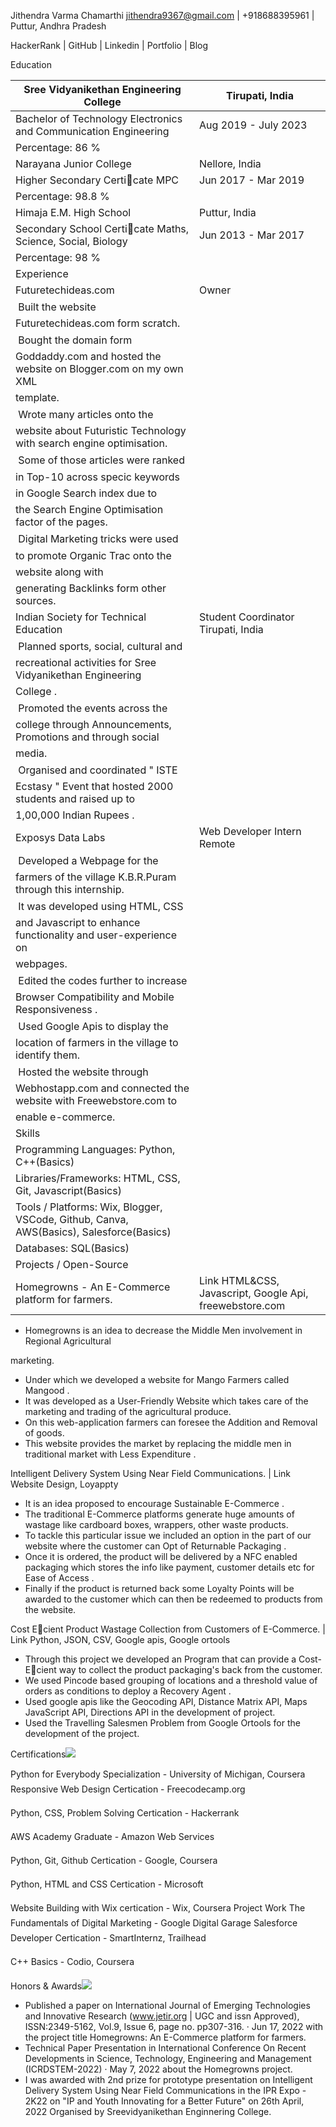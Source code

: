 ﻿Jithendra Varma Chamarthi jithendra9367@gmail.com | +918688395961 | Puttur, Andhra Pradesh

HackerRank | GitHub | Linkedin | Portfolio | Blog

Education

|Sree Vidyanikethan Engineering College|Tirupati, India|
| - | - |
|Bachelor of Technology Electronics and Communication Engineering|Aug 2019 - July 2023|
|Percentage: 86 %||
|Narayana Junior College|Nellore, India|
|Higher Secondary Certicate MPC|Jun 2017 - Mar 2019|
|Percentage: 98.8 %||
|Himaja E.M. High School|Puttur, India|
|Secondary School Certicate Maths, Science, Social, Biology|Jun 2013 - Mar 2017|
|Percentage: 98 %||
|Experience||
|Futuretechideas.com | Owner | Blogger Remote | Apr 2021 - Present|
| Built the website Futuretechideas.com form scratch.|
| Bought the domain form Goddaddy.com and hosted the website on Blogger.com on my own XML|
|template.|
| Wrote many articles onto the website about Futuristic Technology with search engine optimisation.|
| Some of those articles were ranked in Top-10 across specic keywords in Google Search index due to|
|the Search Engine Optimisation factor of the pages.|
| Digital Marketing tricks were used to promote Organic Trac onto the website along with|
|generating Backlinks form other sources.|
|Indian Society for Technical Education | Student Coordinator Tirupati, India | Mar 2021 - Present|
| Planned sports, social, cultural and recreational activities for Sree Vidyanikethan Engineering|
|College .|
| Promoted the events across the college through Announcements, Promotions and through social|
|media.|
| Organised and coordinated " ISTE Ecstasy " Event that hosted 2000 students and raised up to|
|1,00,000 Indian Rupees .|
|Exposys Data Labs | Web Developer Intern Remote | Jun 2021 - Jul 2021|
| Developed a Webpage for the farmers of the village K.B.R.Puram through this internship.|
| It was developed using HTML, CSS and Javascript to enhance functionality and user-experience on|
|webpages.|
| Edited the codes further to increase Browser Compatibility and Mobile Responsiveness .|
| Used Google Apis to display the location of farmers in the village to identify them.|
| Hosted the website through Webhostapp.com and connected the website with Freewebstore.com to|
|enable e-commerce.|
|Skills|
|Programming Languages: Python, C++(Basics)|
|Libraries/Frameworks: HTML, CSS, Git, Javascript(Basics)|
|Tools / Platforms: Wix, Blogger, VSCode, Github, Canva, AWS(Basics), Salesforce(Basics)|
|Databases: SQL(Basics)|
|Projects / Open-Source|
Homegrowns - An E-Commerce platform for farmers. | Link HTML&CSS, Javascript, Google Api, freewebstore.com

- Homegrowns is an idea to decrease the Middle Men involvement in Regional Agricultural

marketing.

- Under which we developed a website for Mango Farmers called Mangood .
- It was developed as a User-Friendly Website which takes care of the marketing and trading of the agricultural produce.
- On this web-application farmers can foresee the Addition and Removal of goods.
- This website provides the market by replacing the middle men in traditional market with Less Expenditure .

Intelligent Delivery System Using Near Field Communications. | Link Website Design, Loyappty

- It is an idea proposed to encourage Sustainable E-Commerce .
- The traditional E-Commerce platforms generate huge amounts of wastage like cardboard boxes, wrappers, other waste products.
- To tackle this particular issue we included an option in the part of our website where the customer can Opt of Returnable Packaging .
- Once it is ordered, the product will be delivered by a NFC enabled packaging which stores the info like payment, customer details etc for Ease of Access .
- Finally if the product is returned back some Loyalty Points will be awarded to the customer which can then be redeemed to products from the website.

Cost Ecient Product Wastage Collection from Customers of E-Commerce. | Link Python, JSON, CSV, Google apis, Google ortools

- Through this project we developed an Program that can provide a Cost-Ecient way to collect the product packaging's back from the customer.
- We used Pincode based grouping of locations and a threshold value of orders as conditions to deploy a Recovery Agent .
- Used google apis like the Geocoding API, Distance Matrix API, Maps JavaScript API, Directions API in the development of project.
- Used the Travelling Salesmen Problem from Google Ortools for the development of the project.

Certifications![](Aspose.Words.a9519973-b8a0-444b-8270-54baecf32bfd.001.png)

Python for Everybody Specialization - University of Michigan, Coursera Responsive Web Design Certication - Freecodecamp.org

Python, CSS, Problem Solving Certication - Hackerrank

AWS Academy Graduate - Amazon Web Services

Python, Git, Github Certication - Google, Coursera

Python, HTML and CSS Certication - Microsoft

Website Building with Wix certication - Wix, Coursera Project Work The Fundamentals of Digital Marketing - Google Digital Garage Salesforce Developer Certication - SmartInternz, Trailhead

C++ Basics - Codio, Coursera

Honors & Awards![](Aspose.Words.a9519973-b8a0-444b-8270-54baecf32bfd.002.png)

* Published a paper on International Journal of Emerging Technologies and Innovative Research (www.jetir.org | UGC and issn Approved), ISSN:2349-5162, Vol.9, Issue 6, page no. pp307-316. · Jun 17, 2022 with the project title Homegrowns: An E-Commerce platform for farmers.
* Technical Paper Presentation in International Conference On Recent Developments in Science, Technology, Engineering and Management (ICRDSTEM-2022) · May 7, 2022 about the Homegrowns project.
* I was awarded with 2nd prize for prototype presentation on Intelligent Delivery System Using Near Field Communications in the IPR Expo - 2K22 on "IP and Youth Innovating for a Better Future" on 26th April, 2022 Organised by Sreevidyanikethan Enginnering College.
